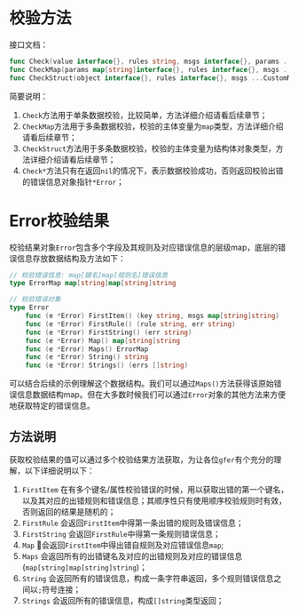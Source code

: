 # 校验方法

接口文档：
```go
func Check(value interface{}, rules string, msgs interface{}, params ...map[string]interface{}) *Error
func CheckMap(params map[string]interface{}, rules interface{}, msgs ...CustomMsg) *Error
func CheckStruct(object interface{}, rules interface{}, msgs ...CustomMsg) *Error
```
简要说明：
1. `Check`方法用于单条数据校验，比较简单，方法详细介绍请看后续章节；
1. `CheckMap`方法用于多条数据校验，校验的主体变量为`map`类型，方法详细介绍请看后续章节；
1. `CheckStruct`方法用于多条数据校验，校验的主体变量为结构体对象类型，方法详细介绍请看后续章节；
1. `Check*`方法只有在返回`nil`的情况下，表示数据校验成功，否则返回校验出错的错误信息对象指针`*Error`；


# Error校验结果

校验结果对象`Error`包含多个字段及其规则及对应错误信息的层级map，底层的错误信息存放数据结构及方法如下：
```go
// 校验错误信息: map[键名]map[规则名]错误信息
type ErrorMap map[string]map[string]string

// 校验错误对象
type Error
    func (e *Error) FirstItem() (key string, msgs map[string]string)
    func (e *Error) FirstRule() (rule string, err string)
    func (e *Error) FirstString() (err string)
    func (e *Error) Map() map[string]string
    func (e *Error) Maps() ErrorMap
    func (e *Error) String() string
    func (e *Error) Strings() (errs []string)

```
可以结合后续的示例理解这个数据结构。我们可以通过`Maps()`方法获得该原始错误信息数据结构map。但在大多数时候我们可以通过`Error`对象的其他方法来方便地获取特定的错误信息。

## 方法说明

获取校验结果的值可以通过多个校验结果方法获取，为让各位`gfer`有个充分的理解，以下详细说明以下：
1. `FirstItem` 在有多个键名/属性校验错误的时候，用以获取出错的第一个键名，以及其对应的出错规则和错误信息；其顺序性只有使用顺序校验规则时有效，否则返回的结果是随机的；
1. `FirstRule` 会返回`FirstItem`中得第一条出错的规则及错误信息；
1. `FirstString` 会返回`FirstRule`中得第一条规则错误信息；
1. `Map` 会返回`FirstItem`中得出错自规则及对应错误信息`map`;
1. `Maps` 会返回所有的出错键名及对应的出错规则及对应的错误信息(`map[string]map[string]string`)；
1. `String` 会返回所有的错误信息，构成一条字符串返回，多个规则错误信息之间以`;`符号连接；
1. `Strings` 会返回所有的错误信息，构成`[]string`类型返回；